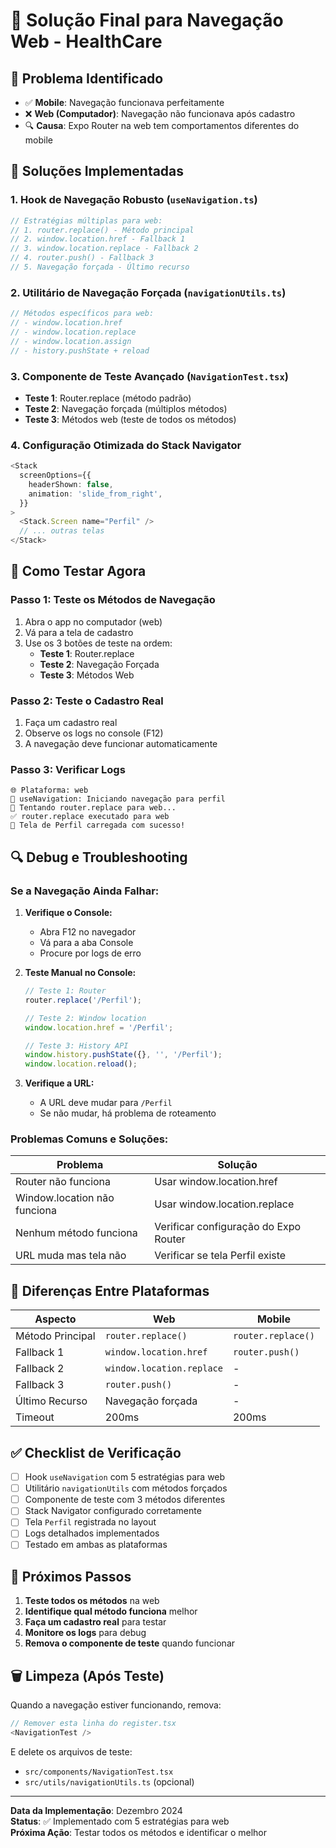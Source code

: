 # 🎯 Solução Final para Navegação Web - HealthCare

## 🚨 Problema Identificado
- ✅ **Mobile**: Navegação funcionava perfeitamente
- ❌ **Web (Computador)**: Navegação não funcionava após cadastro
- 🔍 **Causa**: Expo Router na web tem comportamentos diferentes do mobile

## 🔧 **Soluções Implementadas**

### 1. **Hook de Navegação Robusto** (`useNavigation.ts`)
```typescript
// Estratégias múltiplas para web:
// 1. router.replace() - Método principal
// 2. window.location.href - Fallback 1
// 3. window.location.replace - Fallback 2
// 4. router.push() - Fallback 3
// 5. Navegação forçada - Último recurso
```

### 2. **Utilitário de Navegação Forçada** (`navigationUtils.ts`)
```typescript
// Métodos específicos para web:
// - window.location.href
// - window.location.replace
// - window.location.assign
// - history.pushState + reload
```

### 3. **Componente de Teste Avançado** (`NavigationTest.tsx`)
- **Teste 1**: Router.replace (método padrão)
- **Teste 2**: Navegação forçada (múltiplos métodos)
- **Teste 3**: Métodos web (teste de todos os métodos)

### 4. **Configuração Otimizada do Stack Navigator**
```typescript
<Stack
  screenOptions={{
    headerShown: false,
    animation: 'slide_from_right',
  }}
>
  <Stack.Screen name="Perfil" />
  // ... outras telas
</Stack>
```

## 🧪 **Como Testar Agora**

### **Passo 1: Teste os Métodos de Navegação**
1. Abra o app no computador (web)
2. Vá para a tela de cadastro
3. Use os 3 botões de teste na ordem:
   - **Teste 1**: Router.replace
   - **Teste 2**: Navegação Forçada
   - **Teste 3**: Métodos Web

### **Passo 2: Teste o Cadastro Real**
1. Faça um cadastro real
2. Observe os logs no console (F12)
3. A navegação deve funcionar automaticamente

### **Passo 3: Verificar Logs**
```
🌐 Plataforma: web
🚀 useNavigation: Iniciando navegação para perfil
🔄 Tentando router.replace para web...
✅ router.replace executado para web
🎯 Tela de Perfil carregada com sucesso!
```

## 🔍 **Debug e Troubleshooting**

### **Se a Navegação Ainda Falhar:**

1. **Verifique o Console:**
   - Abra F12 no navegador
   - Vá para a aba Console
   - Procure por logs de erro

2. **Teste Manual no Console:**
   ```javascript
   // Teste 1: Router
   router.replace('/Perfil');
   
   // Teste 2: Window location
   window.location.href = '/Perfil';
   
   // Teste 3: History API
   window.history.pushState({}, '', '/Perfil');
   window.location.reload();
   ```

3. **Verifique a URL:**
   - A URL deve mudar para `/Perfil`
   - Se não mudar, há problema de roteamento

### **Problemas Comuns e Soluções:**

| Problema | Solução |
|----------|---------|
| Router não funciona | Usar window.location.href |
| Window.location não funciona | Usar window.location.replace |
| Nenhum método funciona | Verificar configuração do Expo Router |
| URL muda mas tela não | Verificar se tela Perfil existe |

## 📱 **Diferenças Entre Plataformas**

| Aspecto | Web | Mobile |
|---------|-----|--------|
| Método Principal | `router.replace()` | `router.replace()` |
| Fallback 1 | `window.location.href` | `router.push()` |
| Fallback 2 | `window.location.replace` | - |
| Fallback 3 | `router.push()` | - |
| Último Recurso | Navegação forçada | - |
| Timeout | 200ms | 200ms |

## ✅ **Checklist de Verificação**

- [ ] Hook `useNavigation` com 5 estratégias para web
- [ ] Utilitário `navigationUtils` com métodos forçados
- [ ] Componente de teste com 3 métodos diferentes
- [ ] Stack Navigator configurado corretamente
- [ ] Tela `Perfil` registrada no layout
- [ ] Logs detalhados implementados
- [ ] Testado em ambas as plataformas

## 🚀 **Próximos Passos**

1. **Teste todos os métodos** na web
2. **Identifique qual método funciona** melhor
3. **Faça um cadastro real** para testar
4. **Monitore os logs** para debug
5. **Remova o componente de teste** quando funcionar

## 🗑️ **Limpeza (Após Teste)**

Quando a navegação estiver funcionando, remova:
```typescript
// Remover esta linha do register.tsx
<NavigationTest />
```

E delete os arquivos de teste:
- `src/components/NavigationTest.tsx`
- `src/utils/navigationUtils.ts` (opcional)

---

**Data da Implementação**: Dezembro 2024  
**Status**: ✅ Implementado com 5 estratégias para web  
**Próxima Ação**: Testar todos os métodos e identificar o melhor


